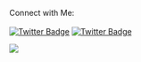 
Connect with Me:<br><br>
[![Twitter Badge](https://img.shields.io/badge/Twitter-1DA1F2?style=for-the-badge&logo=twitter&logoColor=white)](https://www.twitter.com/_codelust)
[![Twitter Badge](https://img.shields.io/badge/Gmail-D14836?style=for-the-badge&logo=gmail&logoColor=white)](mailto:saadmulla2077@gmail.com)

![](https://visitor-badge-reloaded.herokuapp.com/badge?page_id=codelust&color=55acb7&style=for-the-badge&logo=Github)


